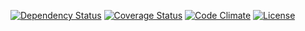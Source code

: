 [![Dependency Status](http://img.shields.io/gemnasium/pikesley/shedcam.svg?style=flat-square)](https://gemnasium.com/pikesley/shedcam)
[![Coverage Status](http://img.shields.io/coveralls/pikesley/shedcam.svg?style=flat-square)](https://coveralls.io/r/pikesley/shedcam)
[![Code Climate](http://img.shields.io/codeclimate/github/pikesley/shedcam.svg?style=flat-square)](https://codeclimate.com/github/pikesley/shedcam)
[![License](http://img.shields.io/:license-mit-blue.svg?style=flat-square)](http://pikesley.mit-license.org)
